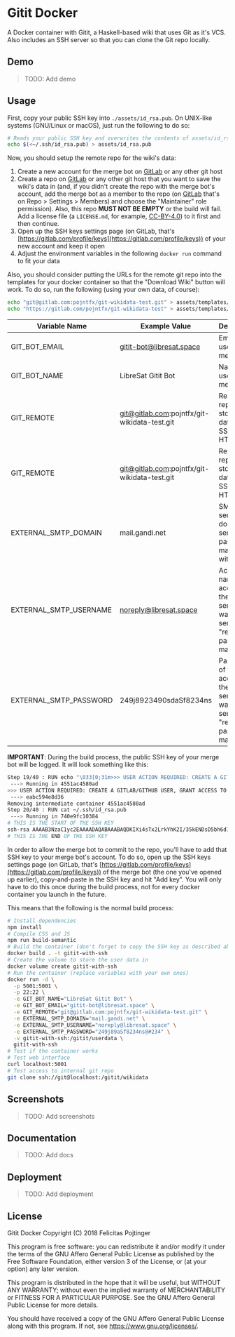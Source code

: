 # Gitit Docker

A Docker container with Gitit, a Haskell-based wiki that uses Git as it's VCS. Also includes an SSH server so that you can clone the Git repo locally.

## Demo

> TODO: Add demo

## Usage

First, copy your public SSH key into `./assets/id_rsa.pub`. On UNIX-like systems (GNU/Linux or macOS), just run the following to do so:

```bash
# Reads your public SSH key and overwrites the contents of assets/id_rsa.pub with it
echo $(<~/.ssh/id_rsa.pub) > assets/id_rsa.pub
```

Now, you should setup the remote repo for the wiki's data:

1.  Create a new account for the merge bot on [GitLab](https://gitlab.com) or any other git host
2.  Create a repo on [GitLab](https://gitlab.com) or any other git host that you want to save the wiki's data in (and, if you didn't create the repo with the merge bot's account, add the merge bot as a member to the repo (on [GitLab](https://gitlab.com) that's on Repo > Settings > Members) and choose the "Maintainer" role permission). Also, this repo **MUST NOT BE EMPTY** or the build will fail. Add a license file (a `LICENSE.md`, for example, [CC-BY-4.0](https://choosealicense.com/licenses/cc-by-4.0/)) to it first and then continue.
3.  Open up the SSH keys settings page (on GitLab, that's [https://gitlab.com/profile/keys](https://gitlab.com/profile/keys)) of your new account and keep it open
4.  Adjust the environment variables in the following `docker run` command to fit your data

Also, you should consider putting the URLs for the remote git repo into the templates for your docker container so that the "Download Wiki" button will work. To do so, run the following (using your own data, of course):

```bash
echo "git@gitlab.com:pojntfx/git-wikidata-test.git" > assets/templates/sshgitlink.st
echo "https://gitlab.com/pojntfx/git-wikidata-test" > assets/templates/httpsgitlink.st
```

| Variable Name          | Example Value                                | Description                                                                                     |
| ---------------------- | -------------------------------------------- | ----------------------------------------------------------------------------------------------- |
| GIT_BOT_EMAIL          | gitit-bot@libresat.space                     | Email to use for the merge bot                                                                  |
| GIT_BOT_NAME           | LibreSat Gitit Bot                           | Name to use for the merge bot                                                                   |
| GIT_REMOTE             | git@gitlab.com:pojntfx/git-wikidata-test.git | Remote git repo to store the data in (use SSH, not HTTPS)                                       |
| GIT_REMOTE             | git@gitlab.com:pojntfx/git-wikidata-test.git | Remote git repo to store the data in (use SSH, not HTTPS)                                       |
| EXTERNAL_SMTP_DOMAIN   | mail.gandi.net                               | SMTP server's domain to send "reset password" mails to with                                     |
| EXTERNAL_SMTP_USERNAME | noreply@libresat.space                       | Account name of the account on the SMTP server you want to send the "reset password" mails with |
| EXTERNAL_SMTP_PASSWORD | 249j8923490sdaSf8234ns                       | Password of the account on the SMTP server you want to send the "reset password" mails with     |

**IMPORTANT**: During the build process, the public SSH key of your merge bot will be logged. It will look something like this:

```bash
Step 19/40 : RUN echo "\033[0;31m>>> USER ACTION REQUIRED: CREATE A GITLAB/GITHUB USER, GRANT ACCESS TO WIKIDATA REPO, ADD FOLLOWING PUBLIC SSH KEY TO PROFILE <<<\033[0m"
 ---> Running in 4551ac4580ad
>>> USER ACTION REQUIRED: CREATE A GITLAB/GITHUB USER, GRANT ACCESS TO WIKIDATA REPO, ADD FOLLOWING PUBLIC SSH KEY TO PROFILE <<<
 ---> eabc594e8d36
Removing intermediate container 4551ac4580ad
Step 20/40 : RUN cat ~/.ssh/id_rsa.pub
 ---> Running in 740e9fc10384
# THIS IS THE START OF THE SSH KEY
ssh-rsa AAAAB3NzaC1yc2EAAAADAQABAAABAQDKIXi4sTx2LrkYhK2I/35kENDsD5bh6d12ycOVHsVR/LQn0hjitG6j7O/6VTvWqy/Q8sGWcHGJb9oEkuLfMZOsHTOiWQP+Y0m+L1goNGgom+GeQOZ1lciRZjm+p4VEZMH169nJmwrqb8eymFJGj7AYiW9rHM (...) qTFCsk55Yn59LOxPau/CCrA9jo14vHPDhgNbQFBl2QZHsGsGXHauwKTpdowac970HLDtR2nuSSPGr root@f639faccb8ce
# THIS IS THE END OF THE SSH KEY
```

In order to allow the merge bot to commit to the repo, you'll have to add that SSH key to your merge bot's account. To do so, open up the SSH keys settings page (on GitLab, that's [https://gitlab.com/profile/keys](https://gitlab.com/profile/keys)) of the merge bot (the one you've opened up earlier), copy-and-paste in the SSH key and hit "Add key". You will only have to do this once during the build process, not for every docker container you launch in the future.

This means that the following is the normal build process:

```bash
# Install dependencies
npm install
# Compile CSS and JS
npm run build-semantic
# Build the container (don't forget to copy the SSH key as described above)
docker build . -t gitit-with-ssh
# Create the volume to store the user data in
docker volume create gitit-with-ssh
# Run the container (replace variables with your own ones)
docker run -d \
  -p 5001:5001 \
  -p 22:22 \
  -e GIT_BOT_NAME="LibreSat Gitit Bot" \
  -e GIT_BOT_EMAIL="gitit-bot@libresat.space" \
  -e GIT_REMOTE="git@gitlab.com:pojntfx/git-wikidata-test.git" \
  -e EXTERNAL_SMTP_DOMAIN="mail.gandi.net" \
  -e EXTERNAL_SMTP_USERNAME="noreply@libresat.space" \
  -e EXTERNAL_SMTP_PASSWORD="249j89aSf8234ns@#234" \
  -v gitit-with-ssh:/gitit/userdata \
  gitit-with-ssh
# Test if the container works
# Test web interface
curl localhost:5001
# Test access to internal git repo
git clone ssh://git@localhost:/gitit/wikidata
```

## Screenshots

> TODO: Add screenshots

## Documentation

> TODO: Add docs

## Deployment

> TODO: Add deployment

## License

Gitit Docker
Copyright (C) 2018 Felicitas Pojtinger

This program is free software: you can redistribute it and/or modify it under the terms of the GNU Affero General Public License as published by the Free Software Foundation, either version 3 of the License, or (at your option) any later version.

This program is distributed in the hope that it will be useful, but WITHOUT ANY WARRANTY; without even the implied warranty of MERCHANTABILITY or FITNESS FOR A PARTICULAR PURPOSE. See the GNU Affero General Public License for more details.

You should have received a copy of the GNU Affero General Public License along with this program. If not, see <https://www.gnu.org/licenses/>.
